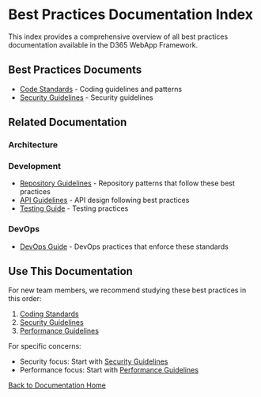 # Best Practices Documentation Index

This index provides a comprehensive overview of all best practices documentation available in the D365 WebApp Framework.

## Best Practices Documents

- [Code Standards](01-code-standards.md) - Coding guidelines and patterns
- [Security Guidelines](02-security-guidelines.md) - Security guidelines

## Related Documentation

### Architecture

### Development
- [Repository Guidelines](../development/01-repository-guidelines.md) - Repository patterns that follow these best practices
- [API Guidelines](../development/03-api-guidelines.md) - API design following best practices
- [Testing Guide](../development/06-testing-guide.md) - Testing practices

### DevOps
- [DevOps Guide](../deployment/02-devops-guide.md) - DevOps practices that enforce these standards

## Use This Documentation

For new team members, we recommend studying these best practices in this order:
1. [Coding Standards](01-coding-standards.md)
2. [Security Guidelines](02-security-guidelines.md)
3. [Performance Guidelines](03-performance-guidelines.md)

For specific concerns:
- Security focus: Start with [Security Guidelines](02-security-guidelines.md)
- Performance focus: Start with [Performance Guidelines](03-performance-guidelines.md)

[Back to Documentation Home](../README.md)

